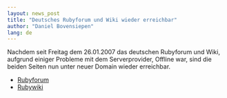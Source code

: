 ```yaml
---
layout: news_post
title: "Deutsches Rubyforum und Wiki wieder erreichbar"
author: "Daniel Bovensiepen"
lang: de
---
```


Nachdem seit Freitag dem 26.01.2007 das deutschen Rubyforum und Wiki,
aufgrund einiger Probleme mit dem Serverprovider, Offline war, sind die
beiden Seiten nun unter neuer Domain wieder erreichbar.

* [Rubyforum][1]
* [Rubywiki][2]



[1]: http://forum.ruby-portal.de 
[2]: http://wiki.ruby-portal.de 
